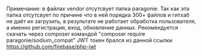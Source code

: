 Примечание: в файлах vendor отсутсвует папка paragonie. Так как эта папка отсутсвует по причине что в ней порядка 300+ файлов и гитхаб не даёт их загрузить, в результате не работает обработка пользователя, а именно регистрация, вход, обновление данных. Рекомендуется скачать через composer командой "composer require paragonie/sodium_compat" JWT токен брался из данной ссылки https://github.com/firebase/php-jwt
